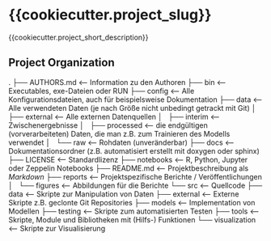 {{cookiecutter.project_slug}}
==============================

{{cookiecutter.project_short_description}}

Project Organization
--------------------
.
├── AUTHORS.md 		 				<-- Information zu den Authoren 
├── bin 						<-- Executables, exe-Dateien oder RUN
├── config 						<-- Alle Konfigurationsdateien, auch für beispielsweise Dokumentation
├── data 						<-- Alle verwendeten Daten (je nach Größe nicht unbedingt getrackt mit Git)
│   ├── external 					<-- Alle externen Datenquellen
│   ├── interim 					<-- Zwischenergebnisse 
│   ├── processed 					<-- die endgültigen (vorverarbeiteten) Daten, die man z.B. zum Trainieren des Modells verwendet
│   └── raw 						<-- Rohdaten (unveränderbar)
├── docs 						<-- Dokumentationsordner (z.B. automatisiert erstellt mit doxygen oder sphinx)
├── LICENSE 						<-- Standardlizenz
├── notebooks 						<-- R, Python, Jupyter oder Zeppelin Notebooks
├── README.md 						<-- Projektbeschreibung als *Markdown*
├── reports 						<-- Projektspezifische Berichte / Veröffentlichungen
│   └── figures 					<-- Abbildungen für die Berichte
└── src 						<-- Quellcode
    ├── data 						<-- Skripte zur Manipulation von Daten
    ├── external 					<-- Externe Skripte z.B. geclonte Git Repositories
    ├── models 						<-- Implementation von Modellen
    ├── testing 					<-- Skripte zum automatisierten Testen 
    ├── tools 						<-- Skripte, Module und Bibliotheken mit (Hilfs-) Funktionen
    └── visualization 					<-- Skripte zur Visualisierung